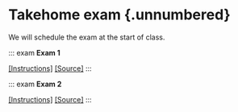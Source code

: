 # Takehome exam {.unnumbered}

We will schedule the exam at the start of class.

::: exam
**Exam 1**

[[Instructions]](https://rstudio-education.github.io/datascience-box/course-materials/exams/exam-01/) [[Source]](https://github.com/rstudio-education/datascience-box/tree/master/course-materials/exams/exam-01)
:::

::: exam
**Exam 2**

[[Instructions]](https://rstudio-education.github.io/datascience-box/course-materials/exams/exam-02/) [[Source]](https://github.com/rstudio-education/datascience-box/tree/master/course-materials/exams/exam-02)
:::
